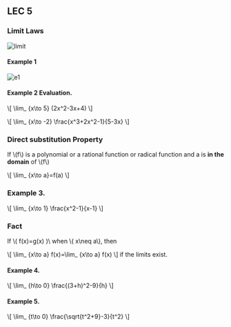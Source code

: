 ## LEC 5

### Limit Laws
![limit](http://www.nabla.hr/LimFLawsA.gif)


#### Example 1
![e1](http://image.slidesharecdn.com/lecture5-limitlaws-140916111716-phpapp01/95/lecture-5-limit-laws-3-638.jpg?cb=1410884284)

#### Example 2 Evaluation.

\\[ \lim_ {x\to 5} (2x^2-3x+4) \\]

\\[ \lim_ {x\to -2} \frac{x^3+2x^2-1}{5-3x} \\]


### Direct substitution Property

If \\(f\\) is a polynomial or a rational function or radical function and a is **in the domain** of \\(f\\)

\\[ \lim_ {x\to a}=f(a) \\]

### Example 3.

\\[ \lim_ {x\to 1} \frac{x^2-1}{x-1} \\]

### Fact

If \\( f(x)=g(x) )\\ when \\( x\neq a\\), then

\\[ \lim_ {x\to a} f(x)=\lim_ {x\to a} f(x) \\]
if the limits exist.

#### Example 4.

\\[ \lim_ {h\to 0} \frac{(3+h)^2-9}{h} \\]


#### Example 5.

\\[ \lim_ {t\to 0} \frac{\sqrt{t^2+9}-3}{t^2} \\]

